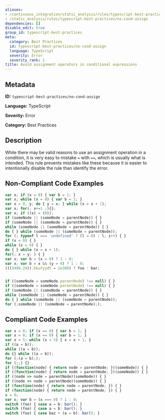 ```yaml
---
aliases:
- /continuous_integration/static_analysis/rules/typescript-best-practices/no-cond-assign
- /static_analysis/rules/typescript-best-practices/no-cond-assign
dependencies: []
disable_edit: true
group_id: typescript-best-practices
meta:
  category: Best Practices
  id: typescript-best-practices/no-cond-assign
  language: TypeScript
  severity: Error
  severity_rank: 1
title: Avoid assignment operators in conditional expressions
---
```

<!--  SOURCED FROM https://github.com/DataDog/datadog-static-analyzer-rule-docs -->


## Metadata
**ID:** `typescript-best-practices/no-cond-assign`

**Language:** TypeScript

**Severity:** Error

**Category:** Best Practices

## Description
While there may be valid reasons to use an assignment operation in a condition, it is very easy to mistake `=` with `==`, which is usually what is intended. This rule prevents mistakes like these because it is easier to intentionally disable the rule than identify the error.

## Non-Compliant Code Examples
```typescript
var x; if (x = 0) { var b = 1; }
var x; while (x = 0) { var b = 1; }
var x = 0, y; do { y = x; } while (x = x + 1);
var x; for(; x+=1 ;){};
var x; if ((x) = (0));
if (someNode || (someNode = parentNode)) { }
if (someNode || (someNode = parentNode)) { }
while (someNode || (someNode = parentNode)) { }
do { } while (someNode || (someNode = parentNode));
for (; typeof l === 'undefined' ? (l = 0) : l; i++) { }
if (x = 0) { }
while (x = 0) { }
do { } while (x = x + 1);
for(; x = y; ) { }
var x; var b = (x = 0) ? 1 : 0;
var x; var b = x && (y = 0) ? 1 : 0;
(((3496.29)).bkufyydt = 2e308) ? foo : bar;


if ((someNode = someNode.parentNode) !== null) { }
if ((someNode = someNode.parentNode) !== null) { }
if (someNode || (someNode = parentNode)) { }
while (someNode || (someNode = parentNode)) { }
do { } while (someNode || (someNode = parentNode));
for (;someNode || (someNode = parentNode););
```

## Compliant Code Examples
```typescript
var x = 0; if (x == 0) { var b = 1; }
var x = 0; if (x == 0) { var b = 1; }
var x = 5; while (x < 5) { x = x + 1; }
if ((a = b));
while ((a = b));
do {} while ((a = b));
for (;(a = b););
for (;;) {}
if ((function(node) { return node = parentNode; })(someNode)) { }
if ((function(node) { return node = parentNode; })(someNode)) { }
if ((node => node = parentNode)(someNode)) { }
if ((node => node = parentNode)(someNode)) { }
if (function(node) { return node = parentNode; }) { }
if (function(node) { return node = parentNode; }) { }
x = 0;
var x; var b = (x === 0) ? 1 : 0;
switch (foo) { case a = b: bar(); }
switch (foo) { case a = b: bar(); }
switch (foo) { case baz + (a = b): bar(); }
```
